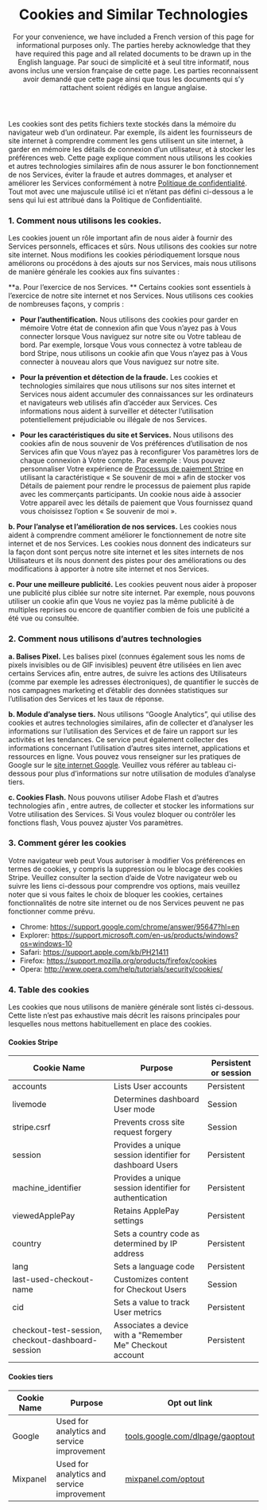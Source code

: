 <header>
<h1>Cookies and Similar Technologies</h1>

For your convenience, we have included a French version of this page for informational purposes only. The parties hereby acknowledge that they have required this page and all related documents to be drawn up in the English language. Par souci de simplicité et à seul titre informatif, nous avons inclus une version française de cette page. Les parties reconnaissent avoir demandé que cette page ainsi que tous les documents qui s’y rattachent soient rédigés en langue anglaise.

</header>
 
<section>
 
Les cookies sont des petits fichiers texte stockés dans la mémoire du navigateur web d’un ordinateur. Par exemple, ils aident les fournisseurs de site internet à comprendre comment les gens utilisent un site internet, à garder en mémoire les détails de connexion d’un utilisateur, et à stocker les préférences web. Cette page explique comment nous utilisons les cookies et autres technologies similaires afin de nous assurer le bon fonctionnement de nos Services, éviter la fraude et autres dommages, et analyser et améliorer les Services conformément à notre [Politique de confidentialité](https://stripe.com/privacy). Tout mot avec une majuscule utilisé ici et n’étant pas défini ci-dessous a le sens qui lui est attribué dans la Politique de Confidentialité.  
 
### 1. Comment nous utilisons les cookies. 
 
Les cookies jouent un rôle important afin de nous aider à fournir des Services personnels, efficaces et sûrs. Nous utilisons des cookies sur notre site internet. Nous modifions les cookies périodiquement lorsque nous améliorons ou procédons à des ajouts sur nos Services, mais nous utilisons de manière générale les cookies aux fins suivantes :
 
**a. Pour l’exercice de nos Services. ** Certains cookies sont essentiels à l’exercice de notre site internet et nos Services. Nous utilisons ces cookies de nombreuses façons, y compris :
 
* **Pour l’authentification.** Nous utilisons des cookies pour garder en mémoire Votre état de connexion afin que Vous n’ayez pas à Vous connecter lorsque Vous naviguez sur notre site ou Votre tableau de bord. Par exemple, lorsque Vous vous connectez à votre tableau de bord Stripe, nous utilisons un cookie afin que Vous n’ayez pas à Vous connecter à nouveau alors que Vous naviguez sur notre site. 
 
* **Pour la prévention et détection de la fraude.** Les cookies et technologies similaires que nous utilisons sur nos sites internet et Services nous aident accumuler des connaissances sur les ordinateurs et navigateurs web utilisés afin d’accéder aux Services. Ces informations nous aident à surveiller et détecter l’utilisation potentiellement préjudiciable ou illégale de nos Services.
 
* **Pour les caractéristiques du site et Services.** Nous utilisons des cookies afin de nous souvenir de Vos préférences d’utilisation de nos Services afin que Vous n’ayez pas à reconfigurer Vos paramètres lors de chaque connexion à Votre compte. Par exemple : Vous pouvez personnaliser Votre expérience de [Processus de paiement Stripe](https://stripe.com/checkout) en utilisant la caractéristique « Se souvenir de moi » afin de stocker vos Détails de paiement pour rendre le processus de paiement plus rapide avec les commerçants participants. Un cookie nous aide à associer Votre appareil avec les détails de paiement que Vous fournissez quand vous choisissez l’option « Se souvenir de moi ».
 
**b. Pour l’analyse et l’amélioration de nos services.** Les cookies nous aident à comprendre comment améliorer le fonctionnement de notre site internet et de nos Services. Les cookies nous donnent des indicateurs sur la façon dont sont perçus notre site internet et les sites internets de nos Utilisateurs et ils nous donnent des pistes pour des améliorations ou des modifications à apporter à notre site internet et nos Services. 
 
**c. Pour une meilleure publicité.** Les cookies peuvent nous aider à proposer une publicité plus ciblée sur notre site internet. Par exemple, nous pouvons utiliser un cookie afin que Vous ne voyiez pas la même publicité à de multiples reprises ou encore de quantifier combien de fois une publicité a été vue ou consultée.
 
### 2. Comment nous utilisons d’autres technologies
 
**a. Balises Pixel.**  Les balises pixel (connues également sous les noms de pixels invisibles ou de GIF invisibles) peuvent être utilisées en lien avec certains Services afin, entre autres, de suivre les actions des Utilisateurs (comme par exemple les adresses électroniques), de quantifier le succès de nos campagnes marketing et  d’établir des données statistiques sur l’utilisation des Services et les taux de réponse. 
 
**b.  Module d’analyse tiers.** Nous utilisons “Google Analytics”, qui utilise des cookies et autres technologies similaires, afin de collecter et d’analyser les informations sur l’utilisation des Services et de faire un rapport sur les activités et les tendances. Ce service peut également collecter des informations concernant l’utilisation d’autres sites internet, applications et ressources en ligne. Vous pouvez vous renseigner sur les pratiques de Google sur le [site internet Google](https://www.google.com/policies/privacy/partners/). Veuillez vous référer au tableau ci-dessous pour plus d’informations sur notre utilisation de modules d’analyse tiers.
 
**c. Cookies Flash.**  Nous pouvons utiliser Adobe Flash et d’autres technologies afin , entre autres, de collecter et stocker les informations sur Votre utilisation des Services. Si Vous voulez bloquer ou contrôler les fonctions flash, Vous pouvez ajuster Vos paramètres.
 
### 3. Comment gérer les cookies 
 
Votre navigateur web peut Vous autoriser à modifier Vos préférences en termes de cookies, y compris la suppression ou le blocage des cookies Stripe. Veuillez consulter la section d’aide de Votre navigateur web ou suivre les liens ci-dessous pour comprendre vos options, mais veuillez noter que si vous faites le choix de bloquer les cookies, certaines fonctionnalités de notre site internet ou de nos Services peuvent ne pas fonctionner comme prévu. 
 
* Chrome: <a href="https://support.google.com/chrome/answer/95647?hl=en">https://support.google.com/chrome/answer/95647?hl=en</a>
* Explorer: <a href="https://support.microsoft.com/en-us/products/windows?os=windows-10">https://support.microsoft.com/en-us/products/windows?os=windows-10</a>
* Safari: <a href="https://support.apple.com/kb/PH21411">https://support.apple.com/kb/PH21411</a>
* Firefox: <a href="https://support.mozilla.org/products/firefox/cookies">https://support.mozilla.org/products/firefox/cookies</a>
* Opera: <a href="http://www.opera.com/help/tutorials/security/cookies/">http://www.opera.com/help/tutorials/security/cookies/</a>
 
 
### 4. Table des cookies
Les cookies que nous utilisons de manière générale sont listés ci-dessous. Cette liste n’est pas exhaustive mais décrit les raisons principales pour lesquelles nous mettons habituellement en place des cookies.
 
#### Cookies Stripe
 
<table class="alternate">
  <thead>
  <tr>
    <th>Cookie Name</th>
    <th>Purpose</th> 
    <th>Persistent or session </th>
  </tr>
  </thead>
  <tbody>    
  <tr>
    <td>accounts</td>
    <td>Lists User accounts</td> 
    <td>Persistent</td>
  </tr>
  <tr>
    <td>livemode</td>
    <td>Determines dashboard User mode</td>
    <td>Session </td>
  </tr>
  <tr>
    <td>stripe.csrf</td>
    <td>Prevents cross site request forgery</td>
    <td>Session</td>
    </tr>
  <tr>
    <td>session</td>
    <td>Provides a unique session identifier for dashboard Users</td>
    <td>Persistent</td>
    </tr>
  <tr>
    <td>machine_identifier</td>
    <td>Provides a unique session identifier for authentication</td>
    <td>Persistent </td>
    </tr>
    <tr>
<td>viewedApplePay</td>
<td>Retains ApplePay settings</td>
<td>Persistent </td>
    </tr>
  <tr>
<td>country</td>
<td>Sets a country code as determined by IP address</td>
<td>Persistent </td>
    </tr>
  <tr>
<td>lang</td>
<td>Sets a language code</td>
<td>Persistent </td>
    </tr>
  <tr>
<td>last-used-checkout-name</td>
<td>Customizes content for Checkout Users</td>
<td>Session</td>
    </tr>
  <tr>
<td>cid</td>
<td>Sets a value to track User metrics</td>
<td>Persistent</td>
    </tr>
  <tr>
<td>checkout-test-session, checkout-dashboard-session</td>
<td>Associates a device with a "Remember Me" Checkout account</td>
<td>Persistent </td>
</tr>
  </tbody>
</table>
 
#### Cookies tiers
 
<table class="alternate">
<thead>
<tr>
<th>Cookie Name</th>
<th>Purpose</th>
<th>Opt out link</th>
</tr>
</thead>
<tbody>  
<tr>
<td>Google</td>
<td>Used for analytics and service improvement</td>
<td><a href="http://tools.google.com/dlpage/gaoptout">tools.google.com/dlpage/gaoptout</a></td>
</tr><tr>
<td>Mixpanel</td>
<td>Used for analytics and service improvement</td>
<td><a href="http://mixpanel.com/optout">mixpanel.com/optout</a></td>
</tbody>
</table>
 
</section>
 
